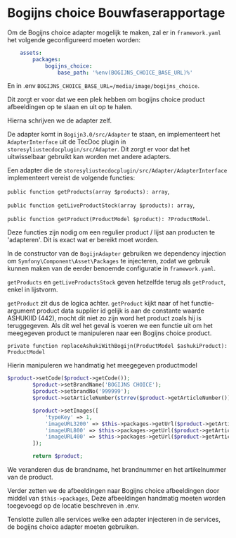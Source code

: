 # Bogijns choice Bouwfaserapportage

Om de Bogijns choice adapter mogelijk te maken, zal er in `framework.yaml` het volgende geconfigureerd moeten worden:

```yaml
    assets:
        packages:
            bogijns_choice:
                base_path: '%env(BOGIJNS_CHOICE_BASE_URL)%'
```

En in .env `BOGIJNS_CHOICE_BASE_URL=/media/image/bogijns_choice`.

Dit zorgt er voor dat we een plek hebben om bogijns choice product afbeeldingen op te slaan en uit op te halen.

Hierna schrijven we de adapter zelf.

De adapter komt in `Bogijn3.0/src/Adapter` te staan, en implementeert het `AdapterInterface` uit de TecDoc plugin in `storesyliustecdocplugin/src/Adapter`. Dit zorgt er voor dat het uitwisselbaar gebruikt kan worden met andere adapters.


Een adapter die de `storesyliustecdocplugin/src/Adapter/AdapterInterface` implementeert vereist de volgende functies:

`public function getProducts(array $products): array`,

`public function getLiveProductStock(array $products): array`,

`public function getProduct(ProductModel $product): ?ProductModel`.

Deze functies zijn nodig om een regulier product / lijst aan producten te 'adapteren'. Dit is exact wat er bereikt moet worden.

In de constructor van de `BogijnAdapter` gebruiken we dependency injection om `Symfony\Component\Asset\Packages` te injecteren, zodat we gebruik kunnen maken van de eerder benoemde configuratie in `framework.yaml`.

`getProducts` en `getLiveProductsStock` geven hetzelfde terug als `getProduct`, enkel in lijstvorm.

`getProduct` zit dus de logica achter. `getProduct`  kijkt naar of het functie-argument product data supplier id gelijk is aan de constante waarde ASHUKIID (442), mocht dit niet zo zijn word het product zoals hij is teruggegeven. Als dit wel het geval is voeren we een functie uit om het meegegeven product te manipuleren naar een Bogijns choice product.

`private function replaceAshukiWithBogijn(ProductModel $ashukiProduct): ProductModel`

Hierin manipuleren we handmatig het meegegeven productmodel

```php
$product->setCode($product->getCode());
		$product->setBrandName('BOGIJNS CHOICE');
		$product->setbrandNo('999999');
		$product->setArticleNumber(strrev($product->getArticleNumber()));

		$product->setImages([
			'typeKey' => 1,
			'imageURL3200' => $this->packages->getUrl($product->getArticleNumber().'.jpg', 'bogijns_choice'),
			'imageURL800' => $this->packages->getUrl($product->getArticleNumber().'.jpg', 'bogijns_choice'),
			'imageURL400' => $this->packages->getUrl($product->getArticleNumber().'.jpg', 'bogijns_choice'),
		]);

		return $product;
```

We veranderen dus de brandname, het brandnummer en het artikelnummer van de product.

Verder zetten we de afbeeldingen naar Bogijns choice afbeeldingen door middel van `$this->packages`, Deze afbeeldingen handmatig moeten worden toegevoegd op de locatie beschreven in .env.

Tenslotte zullen alle services welke een adapter injecteren in de services, de bogijns choice adapter moeten gebruiken.